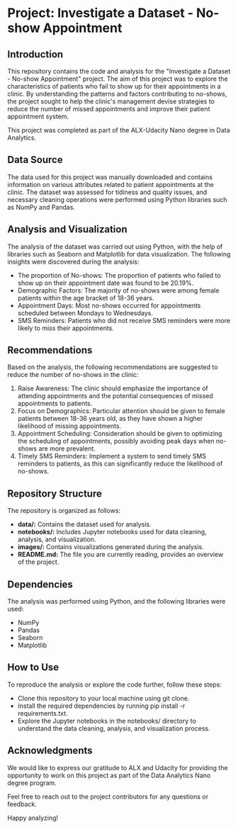 # **Project: Investigate a Dataset - No-show Appointment**
## Introduction
This repository contains the code and analysis for the "Investigate a Dataset - No-show Appointment" project. The aim of this project was to explore the characteristics of patients who fail to show up for their appointments in a clinic. By understanding the patterns and factors contributing to no-shows, the project sought to help the clinic's management devise strategies to reduce the number of missed appointments and improve their patient appointment system.

This project was completed as part of the ALX-Udacity Nano degree in Data Analytics.

## Data Source
The data used for this project was manually downloaded and contains information on various attributes related to patient appointments at the clinic. The dataset was assessed for tidiness and quality issues, and necessary cleaning operations were performed using Python libraries such as NumPy and Pandas.

## Analysis and Visualization
The analysis of the dataset was carried out using Python, with the help of libraries such as Seaborn and Matplotlib for data visualization. The following insights were discovered during the analysis:

- The proportion of No-shows: The proportion of patients who failed to show up on their appointment date was found to be 20.19%.
- Demographic Factors: The majority of no-shows were among female patients within the age bracket of 18-36 years.
- Appointment Days: Most no-shows occurred for appointments scheduled between Mondays to Wednesdays.
- SMS Reminders: Patients who did not receive SMS reminders were more likely to miss their appointments.

## Recommendations
Based on the analysis, the following recommendations are suggested to reduce the number of no-shows in the clinic:

1. Raise Awareness: The clinic should emphasize the importance of attending appointments and the potential consequences of missed appointments to patients.
2. Focus on Demographics: Particular attention should be given to female patients between 18-36 years old, as they have shown a higher likelihood of missing appointments.
3. Appointment Scheduling: Consideration should be given to optimizing the scheduling of appointments, possibly avoiding peak days when no-shows are more prevalent.
4. Timely SMS Reminders: Implement a system to send timely SMS reminders to patients, as this can significantly reduce the likelihood of no-shows.

## Repository Structure
The repository is organized as follows:

- **data/:** Contains the dataset used for analysis.
- **notebooks/:** Includes Jupyter notebooks used for data cleaning, analysis, and visualization.
- **images/:** Contains visualizations generated during the analysis.
- **README.md:** The file you are currently reading, provides an overview of the project.
## Dependencies
The analysis was performed using Python, and the following libraries were used:
* NumPy
* Pandas
* Seaborn
* Matplotlib
## How to Use
To reproduce the analysis or explore the code further, follow these steps:

* Clone this repository to your local machine using git clone.
* Install the required dependencies by running pip install -r requirements.txt.
* Explore the Jupyter notebooks in the notebooks/ directory to understand the data cleaning, analysis, and visualization process.
## Acknowledgments
We would like to express our gratitude to ALX and Udacity for providing the opportunity to work on this project as part of the Data Analytics Nano degree program.

Feel free to reach out to the project contributors for any questions or feedback.

Happy analyzing!
